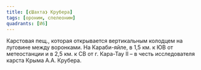 ```yaml
---
title: [❮Шахта❯ Крубера]
tags: [ороним, спелеоним]
quadrants: [И6]
---
```


Карстовая пещ., которая открывается вертикальным колодцем на луговине между
воронками. На Караби-яйле, в 1,5 км. к ЮВ от метеостанции и в 2,5 км. к СВ от г.
Кара-Тау II – в честь исследователя карста Крыма А.А. Крубера.
